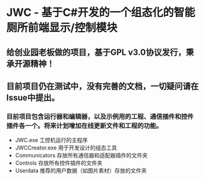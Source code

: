 # JWC - 基于C#开发的一个组态化的智能厕所前端显示/控制模块
## 给创业园老板做的项目，基于GPL v3.0协议发行，秉承开源精神！

## 目前项目仍在测试中，没有完善的文档，一切疑问请在Issue中提出。
### 目前项目包含运行器和编辑器，以及示例用的工程、通信插件和控件插件各一个。将来计划增加在线更新文件和工程的功能。

* JWC.exe 			工控机运行的主程序
* JWCCreator.exe	用于开发设计的组态工具
* Communicators		存放所有通信器和适配器插件的文件夹
* Controls			存放所有控件插件的文件夹
* Userdata			推荐的用户数据（如图片素材）存放的文件夹